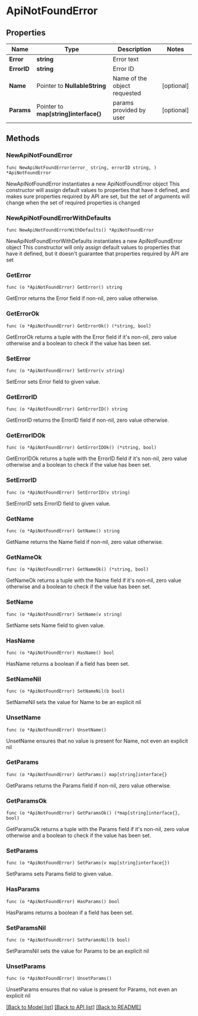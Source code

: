 # ApiNotFoundError

## Properties

Name | Type | Description | Notes
------------ | ------------- | ------------- | -------------
**Error** | **string** | Error text | 
**ErrorID** | **string** | Error ID | 
**Name** | Pointer to **NullableString** | Name of the object requested | [optional] 
**Params** | Pointer to **map[string]interface{}** | params provided by user | [optional] 

## Methods

### NewApiNotFoundError

`func NewApiNotFoundError(error_ string, errorID string, ) *ApiNotFoundError`

NewApiNotFoundError instantiates a new ApiNotFoundError object
This constructor will assign default values to properties that have it defined,
and makes sure properties required by API are set, but the set of arguments
will change when the set of required properties is changed

### NewApiNotFoundErrorWithDefaults

`func NewApiNotFoundErrorWithDefaults() *ApiNotFoundError`

NewApiNotFoundErrorWithDefaults instantiates a new ApiNotFoundError object
This constructor will only assign default values to properties that have it defined,
but it doesn't guarantee that properties required by API are set

### GetError

`func (o *ApiNotFoundError) GetError() string`

GetError returns the Error field if non-nil, zero value otherwise.

### GetErrorOk

`func (o *ApiNotFoundError) GetErrorOk() (*string, bool)`

GetErrorOk returns a tuple with the Error field if it's non-nil, zero value otherwise
and a boolean to check if the value has been set.

### SetError

`func (o *ApiNotFoundError) SetError(v string)`

SetError sets Error field to given value.


### GetErrorID

`func (o *ApiNotFoundError) GetErrorID() string`

GetErrorID returns the ErrorID field if non-nil, zero value otherwise.

### GetErrorIDOk

`func (o *ApiNotFoundError) GetErrorIDOk() (*string, bool)`

GetErrorIDOk returns a tuple with the ErrorID field if it's non-nil, zero value otherwise
and a boolean to check if the value has been set.

### SetErrorID

`func (o *ApiNotFoundError) SetErrorID(v string)`

SetErrorID sets ErrorID field to given value.


### GetName

`func (o *ApiNotFoundError) GetName() string`

GetName returns the Name field if non-nil, zero value otherwise.

### GetNameOk

`func (o *ApiNotFoundError) GetNameOk() (*string, bool)`

GetNameOk returns a tuple with the Name field if it's non-nil, zero value otherwise
and a boolean to check if the value has been set.

### SetName

`func (o *ApiNotFoundError) SetName(v string)`

SetName sets Name field to given value.

### HasName

`func (o *ApiNotFoundError) HasName() bool`

HasName returns a boolean if a field has been set.

### SetNameNil

`func (o *ApiNotFoundError) SetNameNil(b bool)`

 SetNameNil sets the value for Name to be an explicit nil

### UnsetName
`func (o *ApiNotFoundError) UnsetName()`

UnsetName ensures that no value is present for Name, not even an explicit nil
### GetParams

`func (o *ApiNotFoundError) GetParams() map[string]interface{}`

GetParams returns the Params field if non-nil, zero value otherwise.

### GetParamsOk

`func (o *ApiNotFoundError) GetParamsOk() (*map[string]interface{}, bool)`

GetParamsOk returns a tuple with the Params field if it's non-nil, zero value otherwise
and a boolean to check if the value has been set.

### SetParams

`func (o *ApiNotFoundError) SetParams(v map[string]interface{})`

SetParams sets Params field to given value.

### HasParams

`func (o *ApiNotFoundError) HasParams() bool`

HasParams returns a boolean if a field has been set.

### SetParamsNil

`func (o *ApiNotFoundError) SetParamsNil(b bool)`

 SetParamsNil sets the value for Params to be an explicit nil

### UnsetParams
`func (o *ApiNotFoundError) UnsetParams()`

UnsetParams ensures that no value is present for Params, not even an explicit nil

[[Back to Model list]](../README.md#documentation-for-models) [[Back to API list]](../README.md#documentation-for-api-endpoints) [[Back to README]](../README.md)



